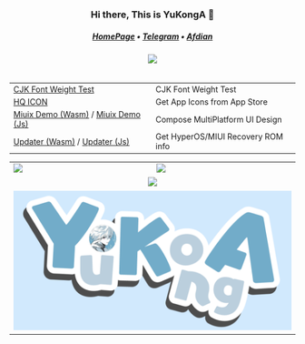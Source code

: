 <h3 align="center">Hi there, This is YuKongA 👋</h3>

<h5 align="center">
  <a href="https://yukonga.top/">HomePage</a> • <a href="https://t.me/YuKongA13579">Telegram</a> •  <a href="https://afdian.com/a/YuKongA">Afdian</a>
</h5>

<div align="center">
  <img src='https://profile-counter.glitch.me/YuKongA/count.svg'/>
</div><br />

<table width="100%" align="center">
  <tr>
    <td><a href="https://font.yukonga.top">CJK Font Weight Test</a></td>
    <td></span>CJK Font Weight Test</span></td>
  </tr>
  <tr>
    <td><a href="https://icon.yukonga.top">HQ ICON</a></td>
    <td></span>Get App Icons from App Store</span></td>
  </tr>
  <tr>
    <td><a href="https://miuix-wasm.yukonga.top">Miuix Demo (Wasm)</a> / <a href="https://miuix-js.yukonga.top">Miuix Demo (Js)</a></td>
    <td></span>Compose MultiPlatform UI Design</span></td>
  </tr>
  <tr>
    <td><a href="https://updater-wasm.yukonga.top">Updater (Wasm)</a> / <a href="https://updater-js.yukonga.top">Updater (Js)</a></td>
    <td></span>Get HyperOS/MIUI Recovery ROM info</span></td>
  </tr>
</table>

<table width="100%" align="center">
  <tr>
    <td><a href="https://github.com/YuKongA">
        <picture>
          <source
            srcset="https://github-readme-stats-one-bice.vercel.app/api?username=YuKongA&show_icons=true&hide_border=true&bg_color=00000000&theme=dark&role=OWNER,ORGANIZATION_MEMBER,COLLABORATOR"
            height="200" media="(prefers-color-scheme: dark)" />
          <source
            srcset="https://github-readme-stats-one-bice.vercel.app/api?username=YuKongA&show_icons=true&hide_border=true&bg_color=00000000&role=OWNER,ORGANIZATION_MEMBER,COLLABORATOR"
            height="200" media="(prefers-color-scheme: light), (prefers-color-scheme: no-preference)" />
          <img
            src="https://github-readme-stats-one-bice.vercel.app/api?username=YuKongA&show_icons=true&hide_border=true&role=OWNER,ORGANIZATION_MEMBER,COLLABORATOR"
            height="200" />
        </picture>
      </a>
    </td>
    <td><a href="https://github.com/YuKongA">
        <picture height="200">
          <source
            srcset="https://github-readme-stats-one-bice.vercel.app/api/top-langs/?username=YuKongA&hide_border=true&layout=compact&bg_color=00000000&theme=dark"
            height="200" media="(prefers-color-scheme: dark)" />
          <source
            srcset="hhttps://github-readme-stats-one-bice.vercel.app/api/top-langs/?username=YuKongA&hide_border=true&layout=compact&bg_color=00000000"
            height="200" media="(prefers-color-scheme: light), (prefers-color-scheme: no-preference)" />
          <img
            src="https://github-readme-stats-one-bice.vercel.app/api/top-langs/?username=Konano&hide_border=true&layout=compact"
            height="200" />
        </picture>
      </a>
    </td>
  </tr>
  <tr>
    <td colspan="2" align="center"><a href="https://github.com/YuKongA">
        <picture>
          <source
            srcset="https://github-profile-trophy.vercel.app/?username=YuKongA&column=8&row=1&margin-w=8&theme=onedark"
            media="(prefers-color-scheme: dark)" />
          <source
            srcset="https://github-profile-trophy.vercel.app/?username=YuKongA&column=8&row=1&margin-w=8"
            media="(prefers-color-scheme: light), (prefers-color-scheme: no-preference)" />
          <img src="https://github-profile-trophy.vercel.app/?username=YuKongA&column=8&row=1&margin-w=8" />
        </picture>
      </a>
    </td>
  </tr>
  <tr>
    <td colspan="2" align="center"><a href="https://github.com/YuKongA">
        <img src="https://github.com/YuKongA/YuKongA/blob/main/res/YuKongA.png?raw=true" />
        </picture>
      </a>
  </tr>
</table>
